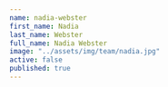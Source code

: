 ```yaml
---
name: nadia-webster
first_name: Nadia
last_name: Webster
full_name: Nadia Webster
image: "../assets/img/team/nadia.jpg"
active: false
published: true
---
```

